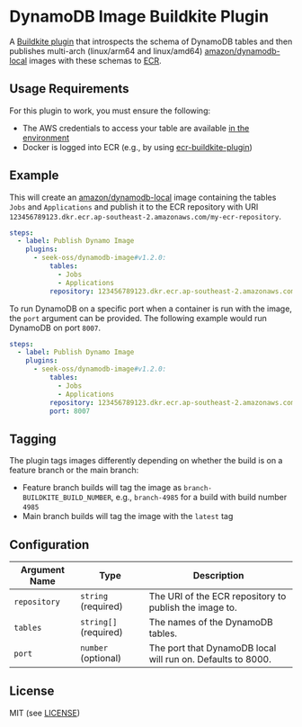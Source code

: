# DynamoDB Image Buildkite Plugin

A [Buildkite plugin](https://buildkite.com/docs/agent/v3/plugins) that introspects the schema of DynamoDB tables and then publishes multi-arch (linux/arm64 and linux/amd64) [amazon/dynamodb-local](https://hub.docker.com/r/amazon/dynamodb-local) images with these schemas to [ECR](https://aws.amazon.com/ecr/).

## Usage Requirements

For this plugin to work, you must ensure the following:

- The AWS credentials to access your table are available [in the environment](https://docs.aws.amazon.com/cli/latest/userguide/cli-configure-envvars.html)
- Docker is logged into ECR (e.g., by using [ecr-buildkite-plugin](https://github.com/buildkite-plugins/ecr-buildkite-plugin/))

## Example

This will create an [amazon/dynamodb-local](https://hub.docker.com/r/amazon/dynamodb-local) image containing the tables `Jobs` and `Applications` and publish it to the ECR repository with URI `123456789123.dkr.ecr.ap-southeast-2.amazonaws.com/my-ecr-repository`.

```yml
steps:
  - label: Publish Dynamo Image
    plugins:
      - seek-oss/dynamodb-image#v1.2.0:
          tables:
            - Jobs
            - Applications
          repository: 123456789123.dkr.ecr.ap-southeast-2.amazonaws.com/my-ecr-repository
```

To run DynamoDB on a specific port when a container is run with the image, the `port` argument can be provided. The following example would run DynamoDB on port `8007`.

```yml
steps:
  - label: Publish Dynamo Image
    plugins:
      - seek-oss/dynamodb-image#v1.2.0:
          tables:
            - Jobs
            - Applications
          repository: 123456789123.dkr.ecr.ap-southeast-2.amazonaws.com/my-ecr-repository
          port: 8007
```

## Tagging
The plugin tags images differently depending on whether the build is on a feature branch or the main branch:

- Feature branch builds will tag the image as `branch-BUILDKITE_BUILD_NUMBER`, e.g., `branch-4985` for a build with build number `4985`
- Main branch builds will tag the image with the `latest` tag

## Configuration

| Argument Name | Type                  | Description                                                 |
| ------------- | --------------------- | ----------------------------------------------------------- |
| `repository`  | `string` (required)   | The URI of the ECR repository to publish the image to.      |
| `tables`      | `string[]` (required) | The names of the DynamoDB tables.                           |
| `port`        | `number` (optional)   | The port that DynamoDB local will run on. Defaults to 8000. |

## License

MIT (see [LICENSE](LICENSE))
